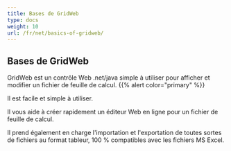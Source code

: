```yaml
---
title: Bases de GridWeb
type: docs
weight: 10
url: /fr/net/basics-of-gridweb/
---
```

##  Bases de GridWeb
GridWeb est un contrôle Web .net/java simple à utiliser pour afficher et modifier un fichier de feuille de calcul.
{{% alert color="primary" %}} 

Il est facile et simple à utiliser.

Il vous aide à créer rapidement un éditeur Web en ligne pour un fichier de feuille de calcul.

Il prend également en charge l'importation et l'exportation de toutes sortes de fichiers au format tableur, 100 % compatibles avec les fichiers MS Excel.



